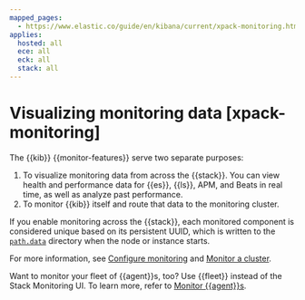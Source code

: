 ```yaml
---
mapped_pages:
  - https://www.elastic.co/guide/en/kibana/current/xpack-monitoring.html
applies:
  hosted: all
  ece: all
  eck: all
  stack: all
---
```


# Visualizing monitoring data [xpack-monitoring]

The {{kib}} {{monitor-features}} serve two separate purposes:

1. To visualize monitoring data from across the {{stack}}. You can view health and performance data for {{es}}, {{ls}}, APM, and Beats in real time, as well as analyze past performance.
2. To monitor {{kib}} itself and route that data to the monitoring cluster.

If you enable monitoring across the {{stack}}, each monitored component is considered unique based on its persistent UUID, which is written to the [`path.data`](../../deploy/self-managed/configure.md) directory when the node or instance starts.

For more information, see [Configure monitoring](../stack-monitoring/kibana-monitoring-self-managed.md) and [Monitor a cluster](../../monitor.md).

Want to monitor your fleet of {{agent}}s, too? Use {{fleet}} instead of the Stack Monitoring UI. To learn more, refer to [Monitor {{agent}}s](docs-content://docs/reference/ingestion-tools/fleet/monitor-elastic-agent.md).

